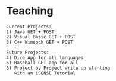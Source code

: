 Teaching
========

~~~~~~~~~~~~~~~~~~~~~~~~~~~~~
Current Projects:
1) Java GET + POST
2) Visual Basic GET + POST
3) C++ Winsock GET + POST

Future Projects:
4) Dice App for all languages
5) Baseball GET app for all
6) Project by Project write up starting
   with an iSENSE Tutorial